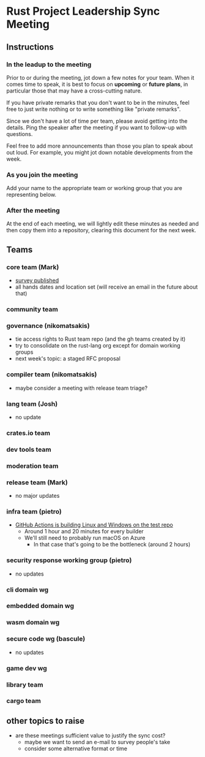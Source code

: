 # Rust Project Leadership Sync Meeting

## Instructions

### In the leadup to the meeting

Prior to or during the meeting, jot down a few notes for your team. When it comes time to speak, it is best to focus on **upcoming** or **future plans**, in particular those that may have a cross-cutting nature.

If you have private remarks that you don't want to be in the minutes, feel free to just write nothing or to write something like "private remarks".

Since we don't have a lot of time per team, please avoid getting into the details. Ping the speaker after the meeting if you want to follow-up with questions.

Feel free to add more announcements than those you plan to speak about out loud. For example, you might jot down notable developments from the week.

### As you join the meeting

Add your name to the appropriate team or working group that you are representing below.

### After the meeting

At the end of each meeting, we will lightly edit these minutes as needed and then copy them into a repository, clearing this document for the next week.

## Teams

### core team (Mark)

* [survey published](https://blog.rust-lang.org/2019/12/03/survey-launch.html)
* all hands dates and location set (will receive an email in the future about that)

### community team

### governance (nikomatsakis)

* tie access rights to Rust team repo (and the gh teams created by it)
* try to consolidate on the rust-lang org except for domain working groups
* next week's topic: a staged RFC proposal

### compiler team (nikomatsakis)

* maybe consider a meeting with release team triage?

### lang team (Josh)

* no update

### crates.io team 

### dev tools team

### moderation team

### release team (Mark)

* no major updates

### infra team (pietro)

* [GitHub Actions is building Linux and Windows on the test repo](https://github.com/rust-lang/rust-gha/commit/d9b6712b6d102181f7d8fa53b9db415757300e64/checks?check_suite_id=332181608)
    * Around 1 hour and 20 minutes for every builder
    * We'll still need to probably run macOS on Azure
        * In that case that's going to be the bottleneck (around 2 hours)

### security response working group (pietro)

* no updates

### cli domain wg

### embedded domain wg

### wasm domain wg

### secure code wg (bascule)

* no updates

### game dev wg

### library team

### cargo team

## other topics to raise

* are these meetings sufficient value to justify the sync cost?
    * maybe we want to send an e-mail to survey people's take
    * consider some alternative format or time
